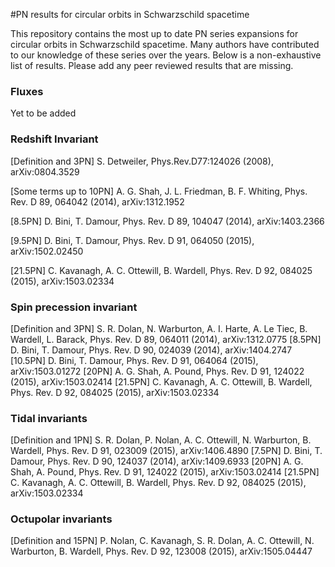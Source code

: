 #PN results for circular orbits in Schwarzschild spacetime

This repository contains the most up to date PN series expansions for circular orbits in Schwarzschild spacetime. Many authors have contributed to our knowledge of these series over the years. Below is a non-exhaustive list of results. Please add any peer reviewed results that are missing.

### Fluxes

Yet to be added

### Redshift Invariant

[Definition and 3PN] S. Detweiler, Phys.Rev.D77:124026 (2008), arXiv:0804.3529

[Some terms up to 10PN] A. G. Shah, J. L. Friedman, B. F. Whiting, Phys. Rev. D 89, 064042 (2014), arXiv:1312.1952

[8.5PN] D. Bini, T. Damour, Phys. Rev. D 89, 104047 (2014), arXiv:1403.2366

[9.5PN] D. Bini, T. Damour, Phys. Rev. D 91, 064050 (2015), arXiv:1502.02450

[21.5PN] C. Kavanagh, A. C. Ottewill, B. Wardell, Phys. Rev. D 92, 084025 (2015), arXiv:1503.02334

### Spin precession invariant

[Definition and 3PN] S. R. Dolan, N. Warburton, A. I. Harte, A. Le Tiec, B. Wardell, L. Barack, Phys. Rev. D 89, 064011 (2014), arXiv:1312.0775 
[8.5PN] D. Bini, T. Damour, Phys. Rev. D 90, 024039 (2014), arXiv:1404.2747
[10.5PN] D. Bini, T. Damour, Phys. Rev. D 91, 064064 (2015), arXiv:1503.01272
[20PN] A. G. Shah, A. Pound, Phys. Rev. D 91, 124022 (2015), arXiv:1503.02414
[21.5PN] C. Kavanagh, A. C. Ottewill, B. Wardell, Phys. Rev. D 92, 084025 (2015), arXiv:1503.02334

### Tidal invariants

[Definition and 1PN] S. R. Dolan, P. Nolan, A. C. Ottewill, N. Warburton, B. Wardell, Phys. Rev. D 91, 023009 (2015), arXiv:1406.4890 
[7.5PN] D. Bini, T. Damour, Phys. Rev. D 90, 124037 (2014), arXiv:1409.6933
[20PN] A. G. Shah, A. Pound, Phys. Rev. D 91, 124022 (2015), arXiv:1503.02414
[21.5PN] C. Kavanagh, A. C. Ottewill, B. Wardell, Phys. Rev. D 92, 084025 (2015), arXiv:1503.02334

### Octupolar invariants

[Definition and 15PN] P. Nolan, C. Kavanagh, S. R. Dolan, A. C. Ottewill, N. Warburton, B. Wardell, Phys. Rev. D 92, 123008 (2015), arXiv:1505.04447